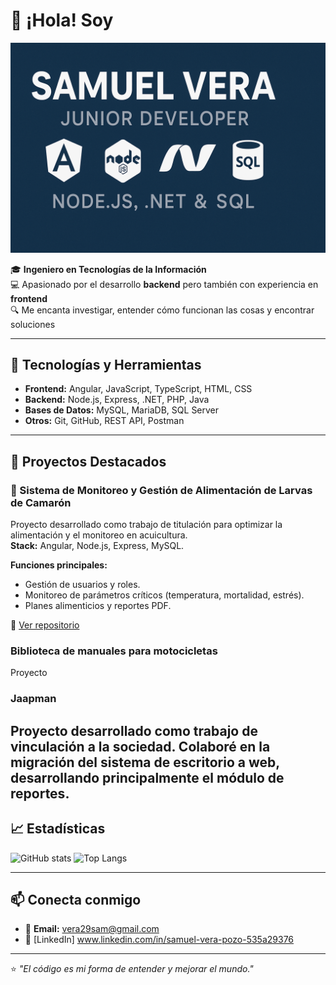 # 👋 ¡Hola! Soy

![Banner](https://raw.githubusercontent.com/SamVp29/SamVp29/main/f1882c98-3218-4098-b650-f5618fbc2b20.png)

🎓 **Ingeniero en Tecnologías de la Información**  
💻 Apasionado por el desarrollo **backend** pero también con experiencia en **frontend**  
🔍 Me encanta investigar, entender cómo funcionan las cosas y encontrar soluciones

---

## 🚀 Tecnologías y Herramientas
- **Frontend:** Angular, JavaScript, TypeScript, HTML, CSS
- **Backend:** Node.js, Express, .NET, PHP, Java
- **Bases de Datos:** MySQL, MariaDB, SQL Server
- **Otros:** Git, GitHub, REST API, Postman

---

## 📌 Proyectos Destacados
### 🦐 Sistema de Monitoreo y Gestión de Alimentación de Larvas de Camarón
Proyecto desarrollado como trabajo de titulación para optimizar la alimentación y el monitoreo en acuicultura.  
**Stack:** Angular, Node.js, Express, MySQL.

**Funciones principales:**
- Gestión de usuarios y roles.
- Monitoreo de parámetros críticos (temperatura, mortalidad, estrés).
- Planes alimenticios y reportes PDF.

📂 [Ver repositorio](https://github.com/SamVp29/tu-repo)

### Biblioteca de manuales para motocicletas
Proyecto 

### Jaapman
Proyecto desarrollado como trabajo de vinculación a la sociedad. Colaboré en la migración del sistema de escritorio a web, desarrollando principalmente el módulo de reportes.
---

## 📈 Estadísticas
![GitHub stats](https://github-readme-stats.vercel.app/api?username=SamVp29&show_icons=true&theme=tokyonight)
![Top Langs](https://github-readme-stats.vercel.app/api/top-langs/?username=SamVp29&layout=compact&theme=tokyonight)

---

## 📫 Conecta conmigo
- 📧 **Email:** vera29sam@gmail.com  
- 💼 [LinkedIn] www.linkedin.com/in/samuel-vera-pozo-535a29376

---

⭐ *"El código es mi forma de entender y mejorar el mundo."*

<!--
**SamVp29/SamVp29** is a ✨ _special_ ✨ repository because its `README.md` (this file) appears on your GitHub profile.

Here are some ideas to get you started:

- 🔭 I’m currently working on ...
- 🌱 I’m currently learning ...
- 👯 I’m looking to collaborate on ...
- 🤔 I’m looking for help with ...
- 💬 Ask me about ...
- 📫 How to reach me: ...
- 😄 Pronouns: ...
- ⚡ Fun fact: ...
-->
